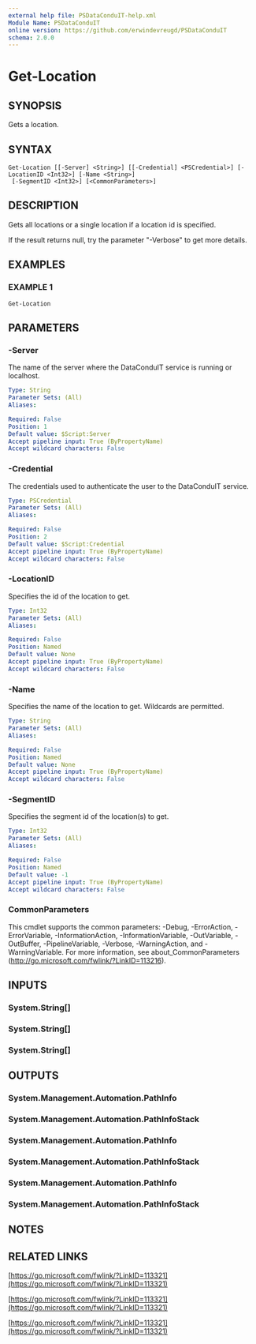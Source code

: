 ```yaml
---
external help file: PSDataConduIT-help.xml
Module Name: PSDataConduIT
online version: https://github.com/erwindevreugd/PSDataConduIT
schema: 2.0.0
---
```


# Get-Location

## SYNOPSIS
Gets a location.

## SYNTAX

```
Get-Location [[-Server] <String>] [[-Credential] <PSCredential>] [-LocationID <Int32>] [-Name <String>]
 [-SegmentID <Int32>] [<CommonParameters>]
```

## DESCRIPTION
Gets all locations or a single location if a location id is specified.

If the result returns null, try the parameter "-Verbose" to get more details.

## EXAMPLES

### EXAMPLE 1
```
Get-Location
```

## PARAMETERS

### -Server
The name of the server where the DataConduIT service is running or localhost.

```yaml
Type: String
Parameter Sets: (All)
Aliases:

Required: False
Position: 1
Default value: $Script:Server
Accept pipeline input: True (ByPropertyName)
Accept wildcard characters: False
```

### -Credential
The credentials used to authenticate the user to the DataConduIT service.

```yaml
Type: PSCredential
Parameter Sets: (All)
Aliases:

Required: False
Position: 2
Default value: $Script:Credential
Accept pipeline input: True (ByPropertyName)
Accept wildcard characters: False
```

### -LocationID
Specifies the id of the location to get.

```yaml
Type: Int32
Parameter Sets: (All)
Aliases:

Required: False
Position: Named
Default value: None
Accept pipeline input: True (ByPropertyName)
Accept wildcard characters: False
```

### -Name
Specifies the name of the location to get.
Wildcards are permitted.

```yaml
Type: String
Parameter Sets: (All)
Aliases:

Required: False
Position: Named
Default value: None
Accept pipeline input: True (ByPropertyName)
Accept wildcard characters: False
```

### -SegmentID
Specifies the segment id of the location(s) to get.

```yaml
Type: Int32
Parameter Sets: (All)
Aliases:

Required: False
Position: Named
Default value: -1
Accept pipeline input: True (ByPropertyName)
Accept wildcard characters: False
```

### CommonParameters
This cmdlet supports the common parameters: -Debug, -ErrorAction, -ErrorVariable, -InformationAction, -InformationVariable, -OutVariable, -OutBuffer, -PipelineVariable, -Verbose, -WarningAction, and -WarningVariable.
For more information, see about_CommonParameters (http://go.microsoft.com/fwlink/?LinkID=113216).

## INPUTS

### System.String[]
### System.String[]
### System.String[]

## OUTPUTS

### System.Management.Automation.PathInfo
### System.Management.Automation.PathInfoStack
### System.Management.Automation.PathInfo
### System.Management.Automation.PathInfoStack
### System.Management.Automation.PathInfo

### System.Management.Automation.PathInfoStack

## NOTES

## RELATED LINKS

[https://go.microsoft.com/fwlink/?LinkID=113321](https://go.microsoft.com/fwlink/?LinkID=113321)

[https://go.microsoft.com/fwlink/?LinkID=113321](https://go.microsoft.com/fwlink/?LinkID=113321)

[https://go.microsoft.com/fwlink/?LinkID=113321](https://go.microsoft.com/fwlink/?LinkID=113321)

